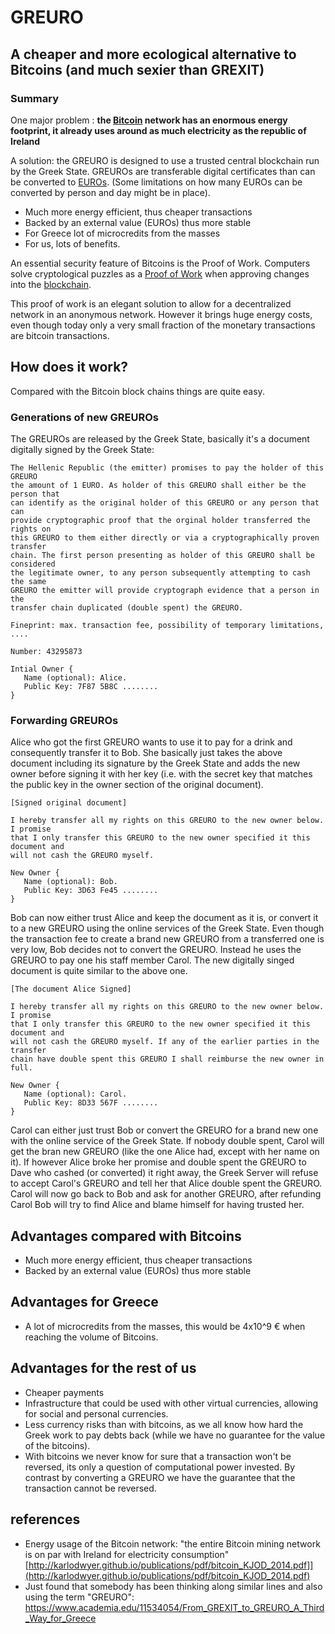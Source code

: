 # GREURO
## A cheaper and more ecological alternative to Bitcoins (and much sexier than GREXIT)

### Summary

One major problem : **the [Bitcoin](https://en.wikipedia.org/wiki/Bitcoin_network) 
network has an enormous energy footprint, it already uses around as much electricity 
as the republic of Ireland**

A solution: the GREURO is designed to use a trusted central blockchain run by the 
Greek State. GREUROs are transferable digital certificates than can be converted 
to [EUROs](https://en.wikipedia.org/wiki/Euro). (Some limitations on how many 
EUROs can be converted by person and day might be in place).

* Much more energy efficient, thus cheaper transactions
* Backed by an external value (EUROs) thus more stable
* For Greece lot of microcredits from the masses
* For us, lots of benefits.

An essential security feature of Bitcoins is the Proof of Work. Computers solve 
cryptological puzzles as a 
[Proof of Work](https://en.wikipedia.org/wiki/Proof-of-work_system) 
when approving changes into the 
[blockchain](https://en.wikipedia.org/wiki/Block_chain_%28database%29).

This proof of work is an elegant solution to allow for a decentralized network 
in an anonymous network. However it brings huge energy costs,  even though today 
only a very small fraction of the monetary transactions are bitcoin transactions.

## How does it work?

Compared with the Bitcoin block chains things are quite easy.

### Generations of new GREUROs

The GREUROs are released by the Greek State, basically it's a document digitally
signed by the Greek State:

    The Hellenic Republic (the emitter) promises to pay the holder of this GREURO 
    the amount of 1 EURO. As holder of this GREURO shall either be the person that 
    can identify as the original holder of this GREURO or any person that can 
    provide cryptographic proof that the orginal holder transferred the rights on 
    this GREURO to them either directly or via a cryptographically proven transfer
    chain. The first person presenting as holder of this GREURO shall be considered 
    the legitimate owner, to any person subsequently attempting to cash the same 
    GREURO the emitter will provide cryptograph evidence that a person in the 
    transfer chain duplicated (double spent) the GREURO.

    Fineprint: max. transaction fee, possibility of temporary limitations, ....

    Number: 43295873

    Intial Owner {
       Name (optional): Alice.
       Public Key: 7F87 5B8C ........
    }

### Forwarding GREUROs

Alice who got the first GREURO wants to use it to pay for a drink and consequently 
transfer it to Bob. She basically just takes the above document including its 
signature by the Greek State and adds the new owner before signing it with her 
key (i.e. with the secret key that matches the public key in the owner section 
of the original document).

    [Signed original document]

    I hereby transfer all my rights on this GREURO to the new owner below. I promise
    that I only transfer this GREURO to the new owner specified it this document and
    will not cash the GREURO myself.

    New Owner {
       Name (optional): Bob.
       Public Key: 3D63 Fe45 ........
    }

Bob can now either trust Alice and keep the document as it is, or convert it to a 
new GREURO using the online services of the Greek State. Even though the transaction 
fee to create a brand new GREURO from a transferred one is very low, Bob decides 
not to convert the GREURO. Instead he uses the GREURO to pay one his staff member 
Carol. The new digitally singed document is quite similar to the above one.

    [The document Alice Signed]

    I hereby transfer all my rights on this GREURO to the new owner below. I promise
    that I only transfer this GREURO to the new owner specified it this document and
    will not cash the GREURO myself. If any of the earlier parties in the transfer
    chain have double spent this GREURO I shall reimburse the new owner in full.

    New Owner {
       Name (optional): Carol.
       Public Key: 8D33 567F ........
    }

Carol can either just trust Bob or convert the GREURO for a brand new one with 
the online service of the Greek State. If nobody double spent, Carol will get 
the bran new GREURO (like the one Alice had, except with her name on it). If however 
Alice broke her promise and double spent the GREURO to Dave who cashed (or converted) 
it right away, the Greek Server will refuse to accept Carol's GREURO and tell her 
that Alice double spent the GREURO. Carol will now go back to Bob and ask for 
another GREURO, after refunding Carol Bob will try to find Alice and blame himself 
for having trusted her.

## Advantages compared with Bitcoins

 * Much more energy efficient, thus cheaper transactions
 * Backed by an external value (EUROs) thus more stable

## Advantages for Greece

 * A lot of microcredits from the masses, this would be 4x10^9 € when reaching the volume of Bitcoins.

## Advantages for the rest of us

 * Cheaper payments
 * Infrastructure that could be used with other virtual currencies, allowing for social and personal currencies.
 * Less currency risks than with bitcoins, as we all know how hard the Greek work to pay debts back (while we have no guarantee for the value of the bitcoins).
 * With bitcoins we never know for sure that a transaction won't be reversed, its only a question of computational power invested. By contrast by converting a GREURO we have the guarantee that the transaction cannot be reversed.

## references

 * Energy usage of the Bitcoin network: "the entire Bitcoin mining network is on
par with Ireland for electricity consumption"
[http://karlodwyer.github.io/publications/pdf/bitcoin_KJOD_2014.pdf]](http://karlodwyer.github.io/publications/pdf/bitcoin_KJOD_2014.pdf)
 * Just found that somebody has been thinking along similar lines and also using the term "GREURO": https://www.academia.edu/11534054/From_GREXIT_to_GREURO_A_Third_Way_for_Greece
